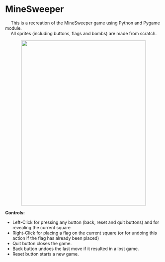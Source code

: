 # MineSweeper

&emsp; This is a recreation of the MineSweeper game using Python and Pygame module. <br/>
&emsp; All sprites (including buttons, flags and bombs) are made from scratch. <br/>

<p align = "center">
  <img width="400" height="533" src="https://github.com/Razvan48/MineSweeper-written-in-Python/blob/main/Demo/MineSweeperDemo.gif">
</p>

**Controls:** <br/>
- Left-Click for pressing any button (back, reset and quit buttons) and for revealing the current square <br/>
- Right-Click for placing a flag on the current square (or for undoing this action if the flag has already been placed) <br/>
- Quit button closes the game. <br/>
- Back button undoes the last move if it resulted in a lost game. <br/>
- Reset button starts a new game. <br/>




